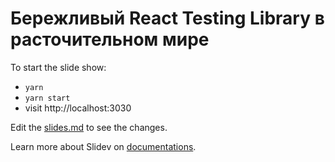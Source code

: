 # Бережливый React Testing Library в расточительном мире

To start the slide show:

- `yarn`
- `yarn start`
- visit http://localhost:3030

Edit the [slides.md](./slides.md) to see the changes.

Learn more about Slidev on [documentations](https://sli.dev/).
